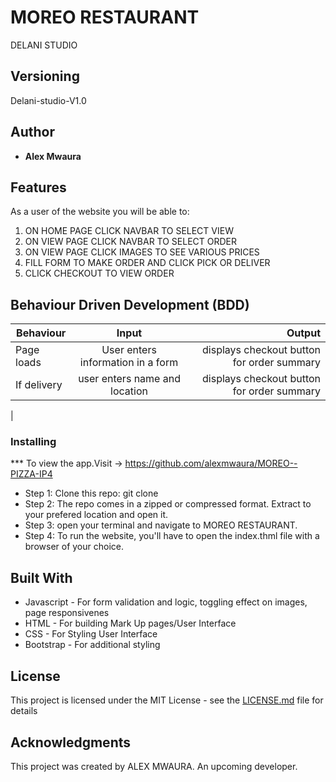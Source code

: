 
#  MOREO RESTAURANT

 DELANI STUDIO



## Versioning

 Delani-studio-V1.0 

## Author

* **Alex Mwaura**

## Features


As a user of the website you will be able to:

1. ON HOME PAGE CLICK NAVBAR TO SELECT VIEW 
2. ON VIEW PAGE CLICK NAVBAR TO SELECT ORDER
3. ON VIEW PAGE CLICK IMAGES TO SEE VARIOUS PRICES
4. FILL FORM TO MAKE ORDER AND CLICK PICK OR DELIVER
5. CLICK CHECKOUT TO VIEW ORDER



## Behaviour Driven Development (BDD)
|Behaviour 	           |    Input 	                 |       Output          |
|----------------------------------------------|:-----------------------------------:|-----------------------------:|       
|Page loads                          |   User enters information in a form           | displays checkout button for order summary |   |
|If delivery                         |   user enters name and location           | displays checkout button for order summary |
 |


### Installing

*** To view the app.Visit -> https://github.com/alexmwaura/MOREO--PIZZA-IP4
* Step 1:
Clone this repo: git clone  
* Step 2:
The repo comes in a zipped or compressed format. Extract to your prefered location and open it.
* Step 3:
open your terminal and navigate to MOREO RESTAURANT.
* Step 4:
To run the website, you'll have to open the index.thml file with a browser of your choice.
    
    
## Built With

* Javascript - For form validation and logic, toggling effect on images, page responsivenes
* HTML - For building Mark Up pages/User Interface
* CSS - For Styling User Interface
* Bootstrap - For additional styling


## License

This project is licensed under the MIT License - see the [LICENSE.md](LICENSE.md) file for details

## Acknowledgments
This project was created by ALEX MWAURA. An upcoming developer.